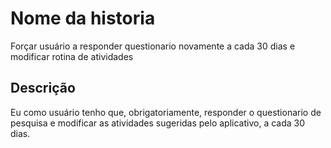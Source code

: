 # Nome da historia

Forçar usuário a responder questionario novamente a cada 30 dias e modificar rotina de atividades

## Descrição

Eu como usuário tenho que, obrigatoriamente, responder o questionario de pesquisa e modificar as atividades sugeridas pelo aplicativo, a cada 30 dias.
